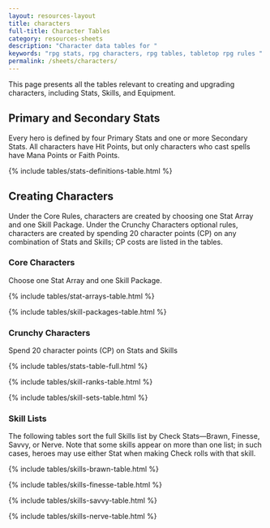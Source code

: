 ```yaml
---
layout: resources-layout
title: characters
full-title: Character Tables
category: resources-sheets
description: "Character data tables for "
keywords: "rpg stats, rpg characters, rpg tables, tabletop rpg rules "
permalink: /sheets/characters/
---
```


<p>This page presents all the tables relevant to creating and upgrading characters, including Stats, Skills, and Equipment.</p>

<h2>Primary and <span class="no-break">Secondary Stats</span></h2>

<p>Every hero is defined by four Primary Stats and one or more Secondary Stats. All characters have Hit Points, but only characters who cast spells have Mana Points or Faith Points.</p>

{% include tables/stats-definitions-table.html %}

<h2>Creating Characters</h2>
<p>Under the Core Rules, characters are created by choosing one Stat Array and one Skill Package. Under the Crunchy Characters optional rules, characters are created by spending 20 character points (CP) on any combination of Stats and Skills; CP costs are listed in the tables.

<h3>Core Characters</h3>

<p>Choose one Stat Array and one Skill Package.</p>

{% include tables/stat-arrays-table.html %}

{% include tables/skill-packages-table.html %}

<h3 class="new-page">Crunchy Characters</h3>

<p>Spend 20 character points (CP) on Stats and Skills</p>

{% include tables/stats-table-full.html %}

{% include tables/skill-ranks-table.html %}

{% include tables/skill-sets-table.html %}

<h3 class="new-page">Skill Lists</h3>

<p>The following tables sort the full Skills list by Check Stats&mdash;Brawn, Finesse, Savvy, or Nerve. Note that some skills appear on more than one list; in such cases, heroes may use either Stat when making Check rolls with that skill.</p>

{% include tables/skills-brawn-table.html %}

{% include tables/skills-finesse-table.html %}

{% include tables/skills-savvy-table.html %}

{% include tables/skills-nerve-table.html %}

